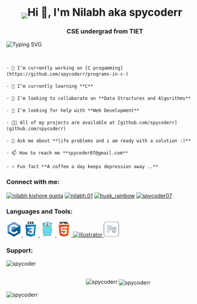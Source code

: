 <div style="display: flex; justify-content: center; align-items: center;">
   
<p> <a href="https://github.com/ryo-ma/github-profile-trophy"><img src="https://camo.githubusercontent.com/a615ccee1fede08a3322b260a6c9b09fa7c9d76bb410469650b284ebebcaef57/68747470733a2f2f692e70696e696d672e636f6d2f6f726967696e616c732f65382f66342f35332f65386634353334363961336563393765636433353464663436356437333931332e676966" /></a> </p>
    <div id="inner">
    <h1 align="center">Hi 👋, I'm Nilabh aka spycoderr</h1>
    <h3 align="center">CSE undergrad from TIET</h3>  
    </div>
</div>

<img src="https://camo.githubusercontent.com/be575ce3e433139533b885cd613525952ed5c4d83348a5eb2bba00251a367b15/68747470733a2f2f726561646d652d747970696e672d7376672e6865726f6b756170702e636f6d3f636f6c6f723d2532333645463738312663656e7465723d74727565266c696e65733d4e6963652b746f2b652d6d6565742b796f752546302539462539382539433b492b616d2b616e2b6173706972696e672b736f6674776172652b656e67696e6565722546302539462539322542423b5363726f6c6c2b74696c6c2b7468652b656e64254532253943253843254546254238253846" alt="Typing SVG" data-canonical-src="https://readme-typing-svg.herokuapp.com?color=%236EF781&amp;center=true&amp;lines=Nice+to+e-meet+you%F0%9F%98%9C;I+am+an+aspiring+software+engineer%F0%9F%92%BB;Scroll+till+the+end%E2%9C%8C%EF%B8%8F" style="max-width: 100%;">
   
<p align="left"> <a href="https://twitter.com/" target="blank"><img src="https://img.shields.io/twitter/follow/?logo=twitter&style=for-the-badge" alt="" /></a> </p>
   
    - 🔭 I’m currently working on [C progamming](https://github.com/spycoderr/programs-in-c-)
   
    - 🌱 I’m currently learning **C**
   
    - 👯 I’m looking to collaborate on **Data Structures and Algorithms**
   
    - 🤝 I’m looking for help with **Web Development**
   
    - 👨‍💻 All of my projects are available at [github.com/spycoderr](github.com/spycoderr)
   
    - 💬 Ask me about **life problems and i am ready with a solution :)**
   
    - 📫 How to reach me **spycoder07@gmail.com**
   
    - ⚡ Fun fact **A coffee a day keeps depression away ..**
   
<h3 align="left">Connect with me:</h3>
    <p align="left">
    <a href="https://linkedin.com/in/nilabh kishore gupta" target="blank"><img align="center" src="https://raw.githubusercontent.com/rahuldkjain/github-profile-readme-generator/master/src/images/icons/Social/linked-in-alt.svg" alt="nilabh kishore gupta" height="30" width="40" /></a>
    <a href="https://instagram.com/nilabh.01" target="blank"><img align="center" src="https://raw.githubusercontent.com/rahuldkjain/github-profile-readme-generator/master/src/images/icons/Social/instagram.svg" alt="nilabh.01" height="30" width="40" /></a>
    <a href="https://www.codechef.com/users/husk_rainbow" target="blank"><img align="center" src="https://cdn.jsdelivr.net/npm/simple-icons@3.1.0/icons/codechef.svg" alt="husk_rainbow" height="30" width="40" /></a>
    <a href="https://www.leetcode.com/spycoder07" target="blank"><img align="center" src="https://raw.githubusercontent.com/rahuldkjain/github-profile-readme-generator/master/src/images/icons/Social/leet-code.svg" alt="spycoder07" height="30" width="40" /></a>
    </p>
   
<h3 align="left">Languages and Tools:</h3>
    <p align="left"> <a href="https://www.cprogramming.com/" target="_blank" rel="noreferrer"> <img src="https://raw.githubusercontent.com/devicons/devicon/master/icons/c/c-original.svg" alt="c" width="40" height="40"/> </a> <a href="https://www.w3schools.com/css/" target="_blank" rel="noreferrer"> <img src="https://raw.githubusercontent.com/devicons/devicon/master/icons/css3/css3-original-wordmark.svg" alt="css3" width="40" height="40"/> </a> <a href="https://golang.org" target="_blank" rel="noreferrer"> <img src="https://raw.githubusercontent.com/devicons/devicon/master/icons/go/go-original.svg" alt="go" width="40" height="40"/> </a> <a href="https://www.w3.org/html/" target="_blank" rel="noreferrer"> <img src="https://raw.githubusercontent.com/devicons/devicon/master/icons/html5/html5-original-wordmark.svg" alt="html5" width="40" height="40"/> </a> <a href="https://www.adobe.com/in/products/illustrator.html" target="_blank" rel="noreferrer"> <img src="https://www.vectorlogo.zone/logos/adobe_illustrator/adobe_illustrator-icon.svg" alt="illustrator" width="40" height="40"/> </a> <a href="https://www.photoshop.com/en" target="_blank" rel="noreferrer"> <img src="https://raw.githubusercontent.com/devicons/devicon/master/icons/photoshop/photoshop-line.svg" alt="photoshop" width="40" height="40"/> </a> </p>
   
<h3 align="left">Support:</h3>
    <p><a href="https://www.buymeacoffee.com/spycoder"> <img align="left" src="https://cdn.buymeacoffee.com/buttons/v2/default-yellow.png" height="50" width="210" alt="spycoder" /></a></p><br><br>
   
<p><img align="left" src="https://github-readme-stats.vercel.app/api/top-langs?username=spycoderr&show_icons=true&locale=en&layout=compact" alt="spycoderr" /></p>
   
<p>&nbsp;<img align="center" src="https://github-readme-stats.vercel.app/api?username=spycoderr&show_icons=true&locale=en" alt="spycoderr" /></p>
   
<p><img align="center" src="https://github-readme-streak-stats.herokuapp.com/?user=spycoderr&" alt="spycoderr" /></p>
